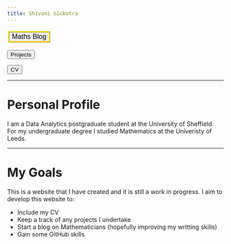 ```yaml
---
title: Shivani Sickotra
---
```


<form action="https://sickotra.github.io/maths">
    <input type="submit" style = "
  border: ridge #FFD700;
  color: black;
  background-color:#4780D5                                 
  padding: 15px 20px;                               
  text-align: center;
  text-decoration: none;
  display: inline-block;
  font-size: 16px;
  margin: 4px 2px;
  cursor: pointer;" value="Maths Blog" />
</form>
<form action="https://sickotra.github.io/projects">
    <input type="submit" value="Projects" />
</form>
<form action="https://sickotra.github.io/cv">
    <input type="submit" value="CV" />
</form>

-----------------------------------------------------------------

# Personal Profile 
I am a Data Analytics postgraduate student at the University of Sheffield. For my undergraduate degree I studied Mathematics at the Univeristy of Leeds.

-----------------------------------------------------------------

# My Goals 
This is a website that I have created and it is still a work in progress.
I aim to develop this website to:

* Include my CV
* Keep a track of any projects I undertake
* Start a blog on Mathematicians (hopefully improving my writting skills)
* Gain some GitHub skills



